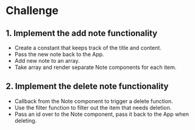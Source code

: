 # Challenge

## 1. Implement the add note functionality

- Create a constant that keeps track of the title and content.
- Pass the new note back to the App.
- Add new note to an array.
- Take array and render separate Note components for each item.

## 2. Implement the delete note functionality

- Callback from the Note component to trigger a delete function.
- Use the filter function to filter out the item that needs deletion.
- Pass an id over to the Note component, pass it back to the App when deleting.

